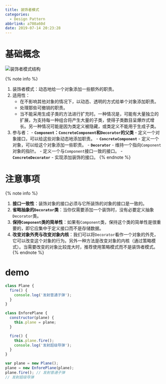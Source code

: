 ```yaml
---
title: 装饰者模式
categories:
  - Design Pattern
abbrlink: a708a60d
date: 2019-07-14 20:23:28
---
```


# 基础概念

![装饰者模式结构](https://blog-images-1258719270.cos.ap-shanghai.myqcloud.com/%E8%AE%BE%E8%AE%A1%E6%A8%A1%E5%BC%8F/%E8%A3%85%E9%A5%B0%E8%80%85%E6%A8%A1%E5%BC%8F/%E8%A3%85%E9%A5%B0%E8%80%85%E6%A8%A1%E5%BC%8F%E7%BB%93%E6%9E%84.png)

{% note info %}

1. 装饰者模式：动态地给一个对象添加一些额外的职责。
2. 适用性：
   - 在不影响其他对象的情况下，以动态、透明的方式给单个对象添加职责。
   - 处理那些可撤销的职责。
   - 当不能采用生成子类的方法进行扩充时。一种情况是，可能有大量独立的扩展，为支持每一种组合将产生大量的子类，使得子类数目呈爆炸式增长。另一种情况可能是因为类定义被隐藏，或类定义不能用于生成子类。
3. 参与者： - **`Component`：`ConcreteComponent`和`Decorator`的父类** - 定义一个对象接口，可以给这些对象动态地添加职责。 - **`ConcreteComponent`** - 定义一个对象，可以给这个对象添加一些职责。 - **`Decorator`** - 维持一个指向`Component`对象的指针。 - 定义一个与`Component`接口一致的接口。 - **`ConcreteDecorator`** - 实现添加装饰的接口。
   {% endnote %}

# 注意事项

{% note info %}

1. **接口一致性**：装饰对象的接口必须与它所装饰的对象的接口是一致的。
2. **省略抽象的`Decorator`类**：当你仅需要添加一个装饰时，没有必要定义抽象`Decorator`类。
3. **保持`Component`类的简单性**：如果有`Component`类，保持这个类的简单性是很重要的，即它应集中于定义接口而不是存储数据。
4. **改变对象外壳与改变对象内核**：我们可以将`Decorator`看作一个对象的外壳，它可以改变这个对象的行为。另外一种方法是改变对象的内核（通过策略模式）。当需要改变的对象比较庞大时，推荐使用策略模式而不是装饰者模式。
   {% endnote %}

# demo

```js
class Plane {
  fire() {
    console.log('发射普通子弹');
  }
}

class EnforePlane {
  constructor(plane) {
    this.plane = plane;
  }

  fire() {
    this.plane.fire();
    console.log('发射超级导弹');
  }
}

var plane = new Plane();
plane = new EnforePlane(plane);
plane.fire(); // 发射普通子弹
// 发射超级导弹
```
